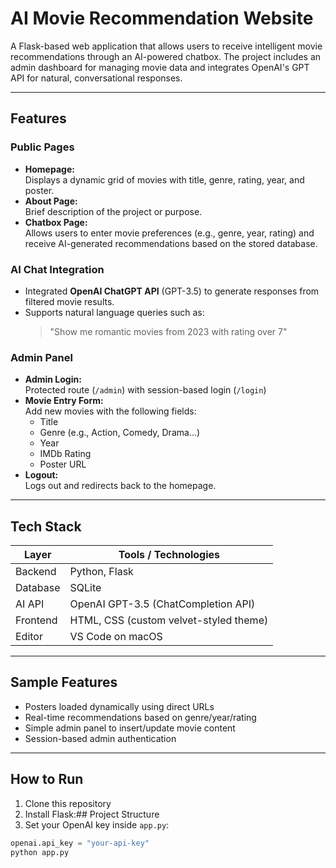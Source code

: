 #  AI Movie Recommendation Website

A Flask-based web application that allows users to receive intelligent movie recommendations through an AI-powered chatbox. The project includes an admin dashboard for managing movie data and integrates OpenAI's GPT API for natural, conversational responses.

---

##  Features

###  Public Pages
- **Homepage:**  
  Displays a dynamic grid of movies with title, genre, rating, year, and poster.
- **About Page:**  
  Brief description of the project or purpose.
- **Chatbox Page:**  
  Allows users to enter movie preferences (e.g., genre, year, rating) and receive AI-generated recommendations based on the stored database.

### AI Chat Integration
- Integrated **OpenAI ChatGPT API** (GPT-3.5) to generate responses from filtered movie results.
- Supports natural language queries such as:
  > "Show me romantic movies from 2023 with rating over 7"

### Admin Panel
- **Admin Login:**  
  Protected route (`/admin`) with session-based login (`/login`)
- **Movie Entry Form:**  
  Add new movies with the following fields:
  - Title  
  - Genre (e.g., Action, Comedy, Drama...)  
  - Year  
  - IMDb Rating  
  - Poster URL
- **Logout:**  
  Logs out and redirects back to the homepage.

---

##  Tech Stack

| Layer      | Tools / Technologies                      |
|------------|-------------------------------------------|
| Backend    | Python, Flask                             |
| Database   | SQLite                                    |
| AI API     | OpenAI GPT-3.5 (ChatCompletion API)       |
| Frontend   | HTML, CSS (custom velvet-styled theme)    |
| Editor     | VS Code on macOS                          |

---

##  Sample Features

-  Posters loaded dynamically using direct URLs
-  Real-time recommendations based on genre/year/rating
-  Simple admin panel to insert/update movie content
-  Session-based admin authentication

---

##  How to Run

1. Clone this repository  
2. Install Flask:##  Project Structure
3. Set your OpenAI key inside `app.py`:
```python
openai.api_key = "your-api-key"
python app.py
